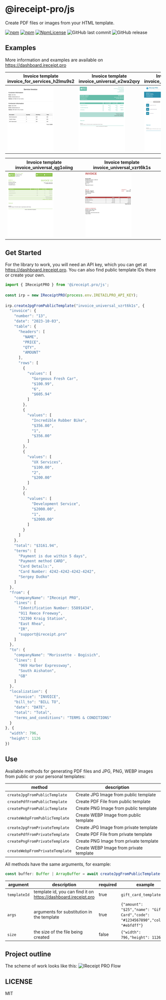 ﻿# @ireceipt-pro/js

Create PDF files or images from your HTML template.

[![npm](https://img.shields.io/npm/v/@ireceipt.pro/js.svg)](https://www.npmjs.com/package/@ireceipt.pro/js)
[![npm](https://img.shields.io/npm/dy/@ireceipt.pro/js.svg)](https://www.npmjs.com/package/@ireceipt.pro/js)
[![NpmLicense](https://img.shields.io/npm/l/@ireceipt.pro/js.svg)](https://www.npmjs.com/package/@ireceipt.pro/js)
![GitHub last commit](https://img.shields.io/github/last-commit/ireceipt-pro/js.svg)
![GitHub release](https://img.shields.io/github/release/ireceipt-pro/js.svg)

## Examples

More information and examples are available on <https://dashboard.ireceipt.pro>

| Invoice template invoice_for_services_h2lmu9s2 | Invoice template invoice_universal_e2wa2qvy | Invoice template invoice_universal_k5gizy86 |
| --- | --- | --- |
| ![Invoice template invoice_for_services_h2lmu9s2](https://raw.githubusercontent.com/ireceipt-pro/js/refs/heads/main/assets/images/public_images_invoice_for_services_h2lmu9s2.png "invoice_for_services_h2lmu9s2") | ![Invoice template invoice_universal_e2wa2qvy](https://raw.githubusercontent.com/ireceipt-pro/js/refs/heads/main/assets/images/public_images_invoice_universal_e2wa2qvy.png "invoice_universal_e2wa2qvy") | ![Invoice template invoice_universal_k5gizy86](https://raw.githubusercontent.com/ireceipt-pro/js/refs/heads/main/assets/images/public_images_invoice_universal_k5gizy86.png "invoice_universal_k5gizy86") |

| Invoice template invoice_universal_qg1oiing | Invoice template invoice_universal_vzrt6k1s |
| --- | --- |
| ![Invoice template invoice_universal_qg1oiing](https://raw.githubusercontent.com/ireceipt-pro/js/refs/heads/main/assets/images/public_images_invoice_universal_qg1oiing.png "invoice_universal_qg1oiing") | ![Invoice template invoice_universal_vzrt6k1s](https://raw.githubusercontent.com/ireceipt-pro/js/refs/heads/main/assets/images/public_images_invoice_universal_vzrt6k1s.png "invoice_universal_vzrt6k1s") |

## Get Started

For the library to work, you will need an API key, which you can get at <https://dashboard.ireceipt.pro>. You can also find public template IDs there or create your own.

```ts
import { IReceiptPRO } from '@ireceipt.pro/js';

const irp = new IReceiptPRO(process.env.IRETAILPRO_API_KEY);

irp.createJpgFromPublicTemplate("invoice_universal_vzrt6k1s", {
  "invoice": {
    "number": "13",
    "date": "2023-10-03",
    "table": {
      "headers": [
        "NAME",
        "PRICE",
        "QTY",
        "AMOUNT"
      ],
      "rows": [
        {
          "values": [
            "Gorgeous Fresh Car",
            "$100.99",
            "6",
            "$605.94"
          ]
        },
        {
          "values": [
            "Incredible Rubber Bike",
            "$356.00",
            "1",
            "$356.00"
          ]
        },
        {
          "values": [
            "UX Services",
            "$100.00",
            "2",
            "$200.00"
          ]
        },
        {
          "values": [
            "Development Service",
            "$2000.00",
            "1",
            "$2000.00"
          ]
        }
      ]
    },
    "total": "$3161.94",
    "terms": [
      "Payment is due within 5 days",
      "Payment method CARD",
      "Card Details:",
      "Card Number: 4242-4242-4242-4242",
      "Sergey Dudko"
    ]
  },
  "from": {
    "companyName": "IReceipt PRO",
    "lines": [
      "Identification Number: 55891434",
      "911 Reece Freeway",
      "32390 Kraig Station",
      "East Rhea",
      "IR",
      "support@ireceipt.pro"
    ]
  },
  "to": {
    "companyName": "Morissette - Bogisich",
    "lines": [
      "969 Harber Expressway",
      "South Aishaton",
      "GB"
    ]
  },
  "localization": {
    "invoice": "INVOICE",
    "bill_to": "BILL TO",
    "date": "DATE",
    "total": "Total",
    "terms_and_conditions": "TERMS & CONDITIONS"
  }
}, {
  "width": 796,
  "height": 1126
})
```

## Use

Available methods for generating PDF files and JPG, PNG, WEBP images from public or your personal templates:

| method | description |
| --- | --- |
| `createJpgFromPublicTemplate` | Create JPG Image from public template |
| `createPdfFromPublicTemplate` | Create PDF File from public template |
| `createPngFromPublicTemplate` | Create PNG Image from public template |
| `createWebpFromPublicTemplate` | Create WEBP Image from public template |
| `createJpgFromPrivateTemplate` | Create JPG Image from private template |
| `createPdfFromPrivateTemplate` | Create PDF File from private template |
| `createPngFromPrivateTemplate` | Create PNG Image from private template |
| `createWebpFromPrivateTemplate` | Create WEBP Image from private template |

All methods have the same arguments, for example:

```ts
const buffer: Buffer | ArrayBuffer = await createJpgFromPublicTemplate(templateId, args, size);
```

| argument | description | required | example |
| --- | --- | --- | --- |
| `templateId` | template id, you can find it on <https://dashboard.ireceipt.pro> | true | `gift_card_template_1` |
| `args` | arguments for substitution in the template | true | `{"amount": "$25","name": "Gift Card","code": "#1234567890","color": "#ebfdff"}` |
| `size` | the size of the file being created | false | `{"width": 796,"height": 1126}` |

## Project outline

The scheme of work looks like this:
![IReceipt PRO Flow](https://ireceipt.pro/assets/images/main-flow-landscape.drawio.svg)

## LICENSE

MIT
